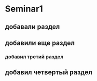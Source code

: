 # Seminar1
## добавали раздел
## добавили еще раздел
### добавил третий раздел
## добавил четвертый раздел
